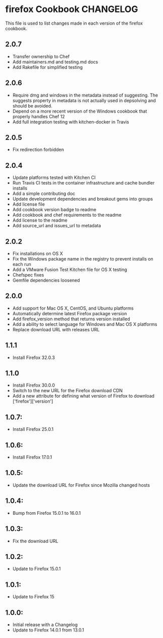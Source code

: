 # firefox Cookbook CHANGELOG
This file is used to list changes made in each version of the firefox cookbook.

## 2.0.7
- Transfer ownership to Chef
- Add maintainers.md and testing.md docs
- Add Rakefile for simplified testing

## 2.0.6
- Require dmg and windows in the metadata instead of suggesting.  The suggests property in metadata is not actually used in depsolving and should be avoided.
- Depend on a more recent version of the Windows cookbook that properly handles Chef 12
- Add full integration testing with kitchen-docker in Travis

## 2.0.5
- Fix redirection forbidden

## 2.0.4
- Update platforms tested with Kitchen CI
- Run Travis CI tests in the container infrastructure and cache bundler installs
- Add a simple contributing doc
- Update development dependencies and breakout gems into groups
- Add license file
- Add cookbook version badge to readme
- Add cookbook and chef requirements to the readme
- Add license to the readme
- Add source_url and issues_url to metadata

## 2.0.2
- Fix installations on OS X
- Fix the Windows package name in the registry to prevent installs on each run
- Add a VMware Fusion Test Kitchen file for OS X testing
- Chefspec fixes
- Gemfile dependencies loosened

## 2.0.0
- Add support for Mac OS X, CentOS, and Ubuntu platforms
- Automatically determine latest Firefox package version
- Add firefox_version method that returns version installed
- Add a ability to select language for Windows and Mac OS X platforms
- Replace download URL with releases URL

## 1.1.1
- Install Firefox 32.0.3

## 1.1.0
- Install Firefox 30.0.0
- Switch to the new URL for the Firefox download CDN
- Add a new attribute for defining what version of Firefox to download ['firefox']['version']

## 1.0.7:
- Install Firefox 25.0.1

## 1.0.6:
- Install Firefox 17.0.1

## 1.0.5:
- Update the download URL for Firefox since Mozilla changed hosts

## 1.0.4:
- Bump from Firefox 15.0.1 to 16.0.1

## 1.0.3:
- Fix the download URL

## 1.0.2:
- Update to Firefox 15.0.1

## 1.0.1:
- Update to Firefox 15

## 1.0.0:
- Initial release with a Changelog
- Update to Firefox 14.0.1 from 13.0.1
